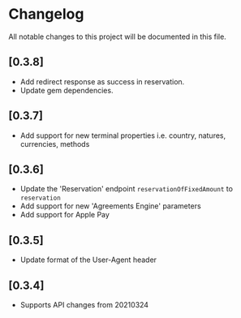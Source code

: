 # Changelog
All notable changes to this project will be documented in this file.

## [0.3.8]

- Add redirect response as success in reservation.
- Update gem dependencies.

## [0.3.7]

- Add support for new terminal properties i.e. country, natures, currencies, methods

## [0.3.6]

- Update the 'Reservation' endpoint `reservationOfFixedAmount` to `reservation`
- Add support for new 'Agreements Engine' parameters
- Add support for Apple Pay

## [0.3.5]

- Update format of the User-Agent header

## [0.3.4]

- Supports API changes from 20210324

